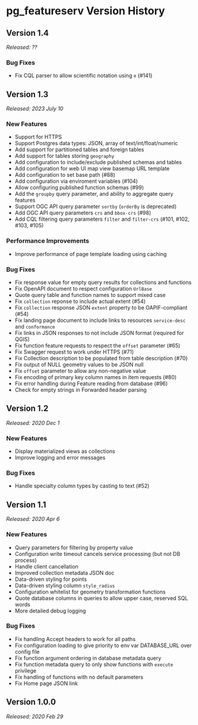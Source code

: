 # pg_featureserv Version History

## Version 1.4
*Released: ??*

### Bug Fixes

* Fix CQL parser to allow scientific notation using `e` (#141)


## Version 1.3
*Released: 2023 July 10*

### New Features

* Support for HTTPS
* Support Postgres data types: JSON, array of text/int/float/numeric
* Add support for partitioned tables and foreign tables
* Add support for tables storing `geography`
* Add configuration to include/exclude published schemas and tables
* Add configuration for web UI map view basemap URL template
* Add configuration to set base path (#88)
* Add configuration via enviroment variables (#104)
* Allow configuring published function schemas (#99)
* Add the `groupby` query parameter, and ability to aggregate query features
* Support OGC API query parameter `sortby` (`orderBy` is deprecated)
* Add OGC API query parameters `crs` and `bbox-crs` (#98)
* Add CQL filtering query parameters `filter` and `filter-crs`  (#101, #102, #103, #105)

### Performance Improvements

* Improve performance of page template loading using caching

### Bug Fixes

* Fix response value for empty query results for collections and functions
* Fix OpenAPI document to respect configuration `UrlBase`
* Quote query table and function names to support mixed case
* Fix `collection` reponse to include actual extent (#54)
* Fix `collection` response JSON `extent` property to be OAPIF-compliant (#54)
* Fix landing page document to include links to resources `service-desc` and `conformance`
* Fix links in JSON responses to not include JSON format (required for QGIS)
* Fix function feature requests to respect the `offset` parameter (#65)
* Fix Swagger request to work under HTTPS (#71)
* Fix Collection description to be populated from table description (#70)
* Fix output of NULL geometry values to be JSON null
* Fix `offset` parameter to allow any non-negative value
* Fix encoding of primary key column names in item requests (#80)
* Fix error handling during Feature reading from database (#96)
* Check for empty strings in Forwarded header parsing

## Version 1.2
*Released: 2020 Dec 1*

### New Features

* Display materialized views as collections
* Improve logging and error messages

### Bug Fixes

* Handle specialty column types by casting to text (#52)

## Version 1.1
*Released: 2020 Apr 6*

### New Features

* Query parameters for filtering by property value
* Configuration write timeout cancels service processing (but not DB process)
* Handle client cancellation
* Improved collection metadata JSON doc
* Data-driven styling for points
* Data-driven styling column `style_radius`
* Configuration whitelist for geometry transformation functions
* Quote database columns in queries to allow upper case, reserved SQL words
* More detailed debug logging


### Bug Fixes

* Fix handling Accept headers to work for all paths
* Fix configuration loading to give priority to env var DATABASE_URL over config file
* Fix function argument ordering in database metadata query
* Fix function metadata query to only show functions with `execute` privilege
* Fix handling of functions with no default parameters
* Fix Home page JSON link

## Version 1.0.0
*Released: 2020 Feb 29*
